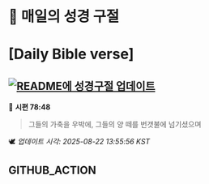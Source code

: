 # 🙏 매일의 성경 구절
# [Daily Bible verse]
## [![README에 성경구절 업데이트](https://github.com/DONGSUKA/first_test/actions/workflows/update-readme-bible.yml/badge.svg)](https://github.com/DONGSUKA/first_test/actions/workflows/update-readme-bible.yml)
<!-- START_BIBLE_VERSE -->
📖 **시편 78:48**
> 그들의 가축을 우박에, 그들의 양 떼를 번갯불에 넘기셨으며

🕊️ _업데이트 시각: 2025-08-22 13:55:56 KST_
  <!-- END_BIBLE_VERSE -->
## GITHUB_ACTION
